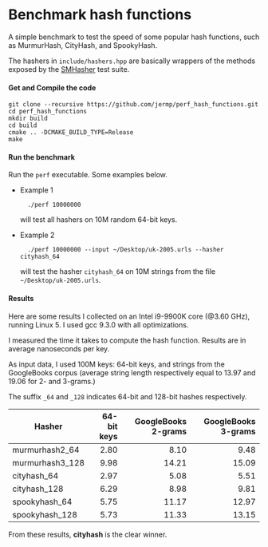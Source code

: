 # Benchmark hash functions

A simple benchmark to test the speed of some popular
hash functions, such as MurmurHash, CityHash, and SpookyHash.

The hashers in `include/hashers.hpp` are basically wrappers of the methods exposed by the [SMHasher](https://github.com/aappleby/smhasher) test suite.

#### Get and Compile the code

	git clone --recursive https://github.com/jermp/perf_hash_functions.git
	cd perf_hash_functions
	mkdir build
	cd build
	cmake .. -DCMAKE_BUILD_TYPE=Release
	make
	
#### Run the benchmark

Run the `perf` executable. Some examples below.


- Example 1
	
		./perf 10000000
		
	will test all hashers on 10M random 64-bit keys.
	
- Example 2

		./perf 10000000 --input ~/Desktop/uk-2005.urls --hasher cityhash_64
		
	will test the hasher `cityhash_64` on 10M strings from the file `~/Desktop/uk-2005.urls`.
	
	
#### Results

Here are some results I collected on an Intel i9-9900K core (@3.60 GHz),
running Linux 5.
I used gcc 9.3.0 with all optimizations.

I measured the time it takes to compute the hash function.
Results are in average nanoseconds per key.

As input data, I used 100M keys: 64-bit keys, and strings from the GoogleBooks corpus
(average string length respectively equal to 13.97 and 19.06 for 2- and 3-grams.)

The suffix `_64` and `_128` indicates 64-bit and 128-bit hashes respectively.

|**Hasher** |**64-bit keys** | **GoogleBooks 2-grams**  | **GoogleBooks 3-grams**|
|-----------|---------------:|-------------------------:|-----------------------:|
| murmurhash2_64 | 2.80 | 8.10 | 9.48 |
| murmurhash3_128 | 9.98 | 14.21 | 15.09 |
| cityhash_64 | 2.97 | 5.08 | 5.51 |
| cityhash_128 | 6.29 | 8.98 | 9.81 |
| spookyhash_64 | 5.75 | 11.17 | 12.97 |
| spookyhash_128 | 5.73 | 11.33 | 13.15 |

From these results, **cityhash** is the clear winner.